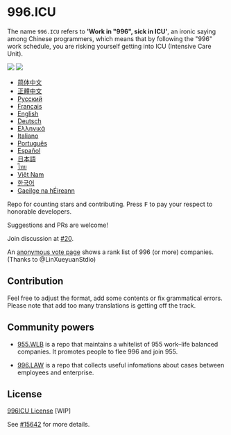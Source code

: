 996.ICU
=======
The name `996.ICU` refers to **'Work in "996", sick in ICU'**, an ironic saying among Chinese programmers, which means that by following the "996" work schedule, you are risking yourself getting into ICU (Intensive Care Unit).

<a href="https://996.icu/#/zh_CN"><img src="https://img.shields.io/badge/996-ICU-red.svg"></a>
<a href="https://github.com/996icu/996.ICU/blob/master/LICENSE.996icu.zh-hans"><img src="https://img.shields.io/badge/license-996ICU-green.svg"></a>

* [简体中文](zh_CN.md)
* [正體中文](zh_TW.md)
* [Русский](ru_RU.md)
* [Français](fr_FR.md)
* [English](en_US.md)
* [Deutsch](de_DE.md)
* [Ελληνικά](gl-IT.md)
* [Italiano](it_IT.md)
* [Português](pt_PT.md)
* [Español](es_MX.md)
* [日本語](ja_JP.md)
* [ไทย](th_TH.md)
* [Việt Nam](vi_VN.md)
* [한국어](kr_KP.md)
* [Gaeilge na hÉireann](ga.md)

Repo for counting stars and contributing. Press <kbd>F</kbd> to pay your respect to honorable developers.

Suggestions and PRs are welcome!

Join discussion at [#20](https://github.com/996icu/996.ICU/issues/20).

An [anonymous vote page](exposure.md) shows a rank list of 996 (or more) companies. (Thanks to @LinXueyuanStdio)

Contribution
---
Feel free to adjust the format, add some contents or fix grammatical errors. Please note that add too many translations is getting off the track.

Community powers
---

 - [955.WLB](https://github.com/formulahendry/955.WLB) is a repo that maintains a whitelist of 955 work–life balanced companies. It promotes people to flee 996 and join  955.

 - [996.LAW](https://github.com/Y1ran/996.Law) is a repo that collects useful infomations about cases between employees and enterprise.

License
---
[996ICU License](https://github.com/996icu/996.ICU/blob/master/LICENSE.996icu.zh-hans)
[WIP]

See [#15642](https://github.com/996icu/996.ICU/pull/15642) for more details.
